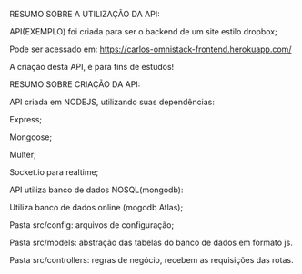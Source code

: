 RESUMO SOBRE A UTILIZAÇÃO DA API:

API(EXEMPLO) foi criada para ser o backend de um site estilo dropbox;

Pode ser acessado em: https://carlos-omnistack-frontend.herokuapp.com/

A criação desta API, é para fins de estudos!

RESUMO SOBRE CRIAÇÃO DA API:

API criada em NODEJS, utilizando suas dependências:

Express;

Mongoose;

Multer;

Socket.io para realtime;

API utiliza banco de dados NOSQL(mongodb):

Utiliza banco de dados online (mogodb Atlas);

Pasta src/config: arquivos de configuração;

Pasta src/models: abstração das tabelas do banco de dados em formato js.

Pasta src/controllers: regras de negócio, recebem as requisições das rotas.


